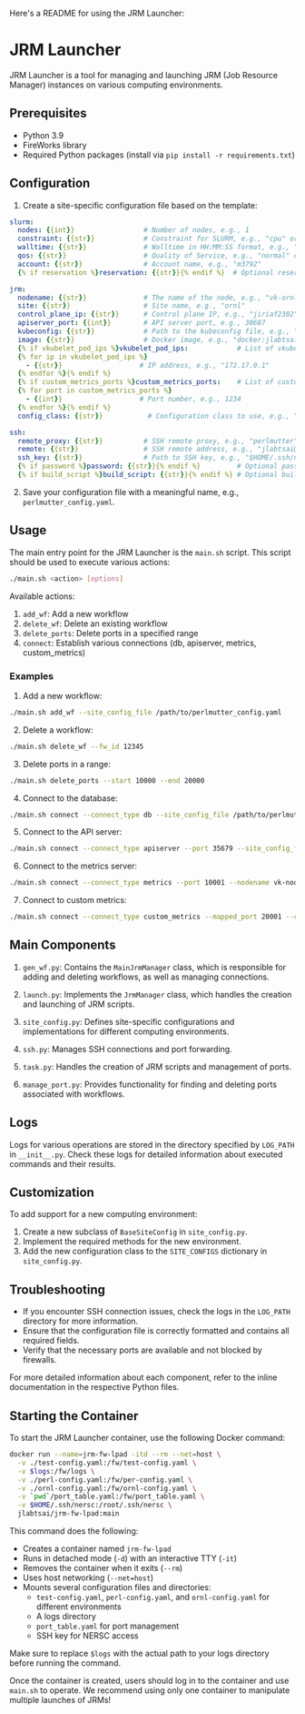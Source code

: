 Here's a README for using the JRM Launcher:

# JRM Launcher

JRM Launcher is a tool for managing and launching JRM (Job Resource Manager) instances on various computing environments.

## Prerequisites

- Python 3.9
- FireWorks library
- Required Python packages (install via `pip install -r requirements.txt`)

## Configuration

1. Create a site-specific configuration file based on the template:


```1:32:fw-lpad/FireWorks/jrm_launcher/site_config_template.yaml
slurm:
  nodes: {{int}}                 # Number of nodes, e.g., 1
  constraint: {{str}}            # Constraint for SLURM, e.g., "cpu" or "ejfat"
  walltime: {{str}}              # Walltime in HH:MM:SS format, e.g., "00:30:00"
  qos: {{str}}                   # Quality of Service, e.g., "normal" or "debug"
  account: {{str}}               # Account name, e.g., "m3792"
  {% if reservation %}reservation: {{str}}{% endif %}  # Optional reservation, leave empty if not used

jrm:
  nodename: {{str}}              # The name of the node, e.g., "vk-ornl"
  site: {{str}}                  # Site name, e.g., "ornl"
  control_plane_ip: {{str}}      # Control plane IP, e.g., "jiriaf2302"
  apiserver_port: {{int}}        # API server port, e.g., 38687
  kubeconfig: {{str}}            # Path to the kubeconfig file, e.g., "/path/to/kubeconfig"
  image: {{str}}                 # Docker image, e.g., "docker:jlabtsai/vk-cmd:main"
  {% if vkubelet_pod_ips %}vkubelet_pod_ips:            # List of vkubelet pod IPs
  {% for ip in vkubelet_pod_ips %}
    - {{str}}                   # IP address, e.g., "172.17.0.1"
  {% endfor %}{% endif %}
  {% if custom_metrics_ports %}custom_metrics_ports:    # List of custom metrics ports
  {% for port in custom_metrics_ports %}
    - {{int}}                   # Port number, e.g., 1234
  {% endfor %}{% endif %}
  config_class: {{str}}           # Configuration class to use, e.g., "perlmutter", "ornl", or "test"

ssh:
  remote_proxy: {{str}}          # SSH remote proxy, e.g., "perlmutter" or "none"
  remote: {{str}}                # SSH remote address, e.g., "jlabtsai@128.55.64.13"
  ssh_key: {{str}}               # Path to SSH key, e.g., "$HOME/.ssh/nersc"
  {% if password %}password: {{str}}{% endif %}         # Optional password, encoded in base64
  {% if build_script %}build_script: {{str}}{% endif %} # Optional build script for SSH, e.g., "./build-ssh-ornl.sh"

```


2. Save your configuration file with a meaningful name, e.g., `perlmutter_config.yaml`.

## Usage

The main entry point for the JRM Launcher is the `main.sh` script. This script should be used to execute various actions:

```bash
./main.sh <action> [options]
```

Available actions:

1. `add_wf`: Add a new workflow
2. `delete_wf`: Delete an existing workflow
3. `delete_ports`: Delete ports in a specified range
4. `connect`: Establish various connections (db, apiserver, metrics, custom_metrics)

### Examples

1. Add a new workflow:
```bash
./main.sh add_wf --site_config_file /path/to/perlmutter_config.yaml
```

2. Delete a workflow:
```bash
./main.sh delete_wf --fw_id 12345
```

3. Delete ports in a range:
```bash
./main.sh delete_ports --start 10000 --end 20000
```

4. Connect to the database:
```bash
./main.sh connect --connect_type db --site_config_file /path/to/perlmutter_config.yaml
```

5. Connect to the API server:
```bash
./main.sh connect --connect_type apiserver --port 35679 --site_config_file /path/to/perlmutter_config.yaml
```

6. Connect to the metrics server:
```bash
./main.sh connect --connect_type metrics --port 10001 --nodename vk-node-1 --site_config_file /path/to/perlmutter_config.yaml
```

7. Connect to custom metrics:
```bash
./main.sh connect --connect_type custom_metrics --mapped_port 20001 --custom_metrics_port 8080 --nodename vk-node-1 --site_config_file /path/to/perlmutter_config.yaml
```

## Main Components

1. `gen_wf.py`: Contains the `MainJrmManager` class, which is responsible for adding and deleting workflows, as well as managing connections.

2. `launch.py`: Implements the `JrmManager` class, which handles the creation and launching of JRM scripts.

3. `site_config.py`: Defines site-specific configurations and implementations for different computing environments.

4. `ssh.py`: Manages SSH connections and port forwarding.

5. `task.py`: Handles the creation of JRM scripts and management of ports.

6. `manage_port.py`: Provides functionality for finding and deleting ports associated with workflows.

## Logs

Logs for various operations are stored in the directory specified by `LOG_PATH` in `__init__.py`. Check these logs for detailed information about executed commands and their results.

## Customization

To add support for a new computing environment:

1. Create a new subclass of `BaseSiteConfig` in `site_config.py`.
2. Implement the required methods for the new environment.
3. Add the new configuration class to the `SITE_CONFIGS` dictionary in `site_config.py`.

## Troubleshooting

- If you encounter SSH connection issues, check the logs in the `LOG_PATH` directory for more information.
- Ensure that the configuration file is correctly formatted and contains all required fields.
- Verify that the necessary ports are available and not blocked by firewalls.

For more detailed information about each component, refer to the inline documentation in the respective Python files.

## Starting the Container

To start the JRM Launcher container, use the following Docker command:

```bash
docker run --name=jrm-fw-lpad -itd --rm --net=host \
  -v ./test-config.yaml:/fw/test-config.yaml \
  -v $logs:/fw/logs \
  -v ./perl-config.yaml:/fw/per-config.yaml \
  -v ./ornl-config.yaml:/fw/ornl-config.yaml \
  -v `pwd`/port_table.yaml:/fw/port_table.yaml \
  -v $HOME/.ssh/nersc:/root/.ssh/nersc \
  jlabtsai/jrm-fw-lpad:main
```

This command does the following:

- Creates a container named `jrm-fw-lpad`
- Runs in detached mode (`-d`) with an interactive TTY (`-it`)
- Removes the container when it exits (`--rm`)
- Uses host networking (`--net=host`)
- Mounts several configuration files and directories:
  - `test-config.yaml`, `perl-config.yaml`, and `ornl-config.yaml` for different environments
  - A logs directory
  - `port_table.yaml` for port management
  - SSH key for NERSC access

Make sure to replace `$logs` with the actual path to your logs directory before running the command. 

Once the container is created, users should log in to the container and use `main.sh` to operate. We recommend using only one container to manipulate multiple launches of JRMs!
